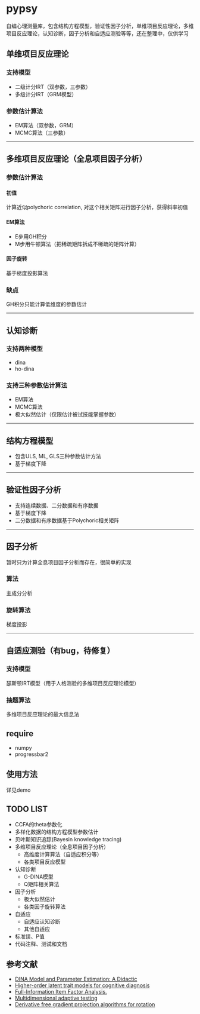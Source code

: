# pypsy
自编心理测量库，包含结构方程模型，验证性因子分析，单维项目反应理论，多维项目反应理论，认知诊断，因子分析和自适应测验等等，还在整理中，仅供学习

## 单维项目反应理论
### 支持模型
* 二级计分IRT（双参数，三参数）
* 多级计分IRT（GRM模型）

### 参数估计算法
* EM算法（双参数，GRM）
* MCMC算法（三参数）

* * *

## 多维项目反应理论（全息项目因子分析）

### 参数估计算法
#### 初值
计算近似polychoric correlation, 对这个相关矩阵进行因子分析，获得斜率初值

#### EM算法
* E步用GH积分
* M步用牛顿算法（把稀疏矩阵拆成不稀疏的矩阵计算）

#### 因子旋转
基于梯度投影算法

### 缺点
GH积分只能计算低维度的参数估计

* * *

## 认知诊断
### 支持两种模型
* dina
* ho-dina

### 支持三种参数估计算法
* EM算法
* MCMC算法
* 极大似然估计（仅限估计被试技能掌握参数）

* * *

## 结构方程模型
* 包含ULS, ML, GLS三种参数估计方法
* 基于梯度下降

* * *

## 验证性因子分析
* 支持连续数据、二分数据和有序数据
* 基于梯度下降
* 二分数据和有序数据基于Polychoric相关矩阵

* * *

## 因子分析
暂时只为计算全息项目因子分析而存在，很简单的实现

### 算法
主成分分析

### 旋转算法
梯度投影

* * *

## 自适应测验（有bug，待修复）
### 支持模型
瑟斯顿IRT模型（用于人格测验的多维项目反应理论模型）

### 抽题算法
多维项目反应理论的最大信息法

## require
* numpy
* progressbar2

## 使用方法
详见demo

## TODO LIST
* CCFA的theta参数化
* 多样化数据的结构方程模型参数估计
* 贝叶斯知识追踪(Bayesin knowledge tracing)
* 多维项目反应理论（全息项目因子分析）
    * 高维度计算算法（自适应积分等）
    * 各类项目反应模型
* 认知诊断
    * G-DINA模型
    * Q矩阵相关算法
* 因子分析
    * 极大似然估计
    * 各类因子旋转算法
* 自适应
    * 自适应认知诊断
    * 其他自适应
* 标准误、P值
* 代码注释、测试和文档

## 参考文献
* [DINA Model and Parameter Estimation: A Didactic](http://www.stat.cmu.edu/~brian/PIER-methods/For%202013-03-04/Readings/de%20la%20Torre-dina-est-115-30-jebs.pdf)
* [Higher-order latent trait models for cognitive diagnosis](http://www.aliquote.org/pub/delatorre2004.pdf)
* [Full-Information Item Factor Analysis.](http://conservancy.umn.edu/bitstream/11299/104282/1/v12n3p261.pdf)
* [Multidimensional adaptive testing](http://media.metrik.de/uploads/incoming/pub/Literatur/1996_Multidimensional%20adaptive%20testing.pdf)
* [Derivative free gradient projection algorithms for rotation]()
